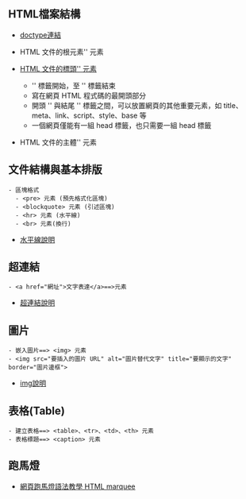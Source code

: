 

## HTML檔案結構

- [doctype連結](https://www.wibibi.com/info.php?tid=403)
- HTML 文件的根元素'<html>' 元素 

- [HTML 文件的標頭'<head>' 元素](https://www.wibibi.com/info.php?tid=414)
  - '<head>' 標籤開始，至 '</head>' 標籤結束
  - 寫在網頁 HTML 程式碼的最開頭部分
  - 開頭 '<head>' 與結尾 '</head>' 標籤之間，可以放置網頁的其他重要元素，如 title、meta、link、script、style、base 等
  - 一個網頁僅能有一組 head 標籤，也只需要一組 head 標籤 
- HTML 文件的主體'<body>' 元素


## 文件結構與基本排版
```
- 區塊格式
  - <pre> 元素 (預先格式化區塊)
  - <blockquote> 元素 (引述區塊)
  - <hr> 元素 (水平線)
  - <br> 元素(換行)
```
- [水平線說明](http://www.slime.com.tw/teach/handbook/test7.html)


## 超連結
```
- <a href="網址">文字表達</a>==>元素
```
- [超連結說明](https://www.wibibi.com/info.php?tid=124)

## 圖片
```
- 嵌入圖片==> <img> 元素
- <img src="要插入的圖片 URL" alt="圖片替代文字" title="要顯示的文字" border="圖片邊框">
```
- [img說明](https://www.wibibi.com/info.php?tid=223)


## 表格(Table)

```
- 建立表格==> <table>、<tr>、<td>、<th> 元素
- 表格標題==> <caption> 元素
```


## 跑馬燈
- [網頁跑馬燈語法教學 HTML marquee](https://www.wibibi.com/info.php?tid=151)



